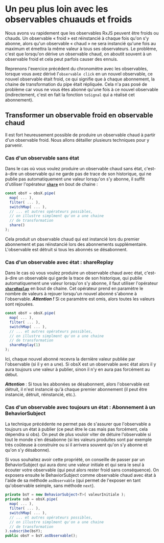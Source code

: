 # Un peu plus loin avec les observables chuauds et froids

Nous avons vu rapidement que les observables RxJS peuvent être froids ou chauds. Un observable « froid » est réinstancié à chaque fois qu'on s'y abonne, alors qu'un observable « chaud » ne sera instancié qu'une fois au maximum et émettra la même valeur à tous ses observateurs. Le problème, c'est que lorsqu'on dérive un observable chaud, on aboutit souvent à un observable froid et cela peut parfois causer des ennuis.

Reprenons l'exercice précédent du chronomètre avec les observables, lorsque vous avez dérivé l'`observable click` en un nouvel observable, ce nouvel observable était froid, ce qui signifie que à chaque abonnement, la chaine de transformation du pipe était répliquée. Cela n'a pas posé de problème car vous ne vous êtes abonné qu'une fois à ce nouvel observable (indirectement, c'est en fait la fonction `toSignal` qui a réalisé cet abonnement).

## Transformer un observable froid en observable chaud

Il est fort heureusement possible de produire un observable chaud à partir d'un observable froid. Nous allons détailler plusieurs techniques pour y parvenir.

### Cas d'un observable sans état

Dans le cas où vous voulez produire un observable chaud sans état, c'est-à-dire un observable qui ne garde pas de trace de son historique, qui ne publie pas automatiquement une valeur lorsqu'on s'y abonne, il suffit d'utiliser l'opérateur [**`share`**](https://rxjs.dev/api/operators/share) en bout de chaine :

```typescript
const obsY = obsX.pipe(
  map( ... ),
  filter( ... ),
  switchMap( ... ),
  // ... et autres opérateurs possibles,
  // on illustre simplment qu'on a une chaine
  // de transformation
  share()
);
```

Cela produit un observable chaud qui est instancié lors du premier abonnement et pas réinstancié lors des abonnements supplémentaire. L'observable est détruit si tous les abonnés se désabonnent.

### Cas d'un observable avec état : shareReplay

Dans le cas où vous voulez produire un observable chaud avec état, c'est-à-dire un observable qui garde la trace de son historique, qui publie automatiquement une valeur lorsqu'on s'y abonne, il faut utiliser l'opérateur [**`shareReplay`**](https://rxjs.dev/api/operators/shareReplay) en bout de chaine. Cet opérateur prend en paramètre le nombre de valeurs à rejouer lorsqu'un nouvel abonné s'abonne à l'observable. ***Attention !*** Si ce paramètre est omis, alors toutes les valeurs sont rejouées.

```typescript
const obsY = obsX.pipe(
  map( ... ),
  filter( ... ),
  switchMap( ... ),
  // ... et autres opérateurs possibles,
  // on illustre simplment qu'on a une chaine
  // de transformation
  shareReplay(1)
);
```

Ici, chaque nouvel abonné recevra la dernière valeur publiée par l'observable (si il y en a une). Si obsX est un observable avec état alors il y aura toujours une valeur à publier, sinon il n'y en aura pas forcément au début.

***Attention*** : Si tous les abbonées se désabonnent, alors l'observable est détruit, il n'est instancié qu'à chaque  premier abonnement (il peut être instancié, détruit, réinstancié, etc.).

### Cas d'un observable avec toujours un état : Abonnement à un BehaviorSubject

La technique précédente ne permet pas de s'assurer que l'observable a toujours un état à publier (ce peut être le cas mais pas forcément, cela dépendra si obs). On peut de plus vouloir viter de détuire l'observable si tout le monde s'en désabonne (si les valeurs produites sont par exemple très coûteuse à construire ou si il arrivera souvent qu'on s'y abonne et qu'on s'y désabonne).

Si vous souhaitez avoir cette propriété, on conseille de passer par un BehaviorSubject qui aura donc une valeur initiale et qui sera le seul à écouter votre observable (qui peut alors rester froid sans conséquence). On exposera ensuite le BehaviorSubject comme observable chaud avec état à l'aide de sa méthode `asObservable` (qui permet de l'exposer en tant qu'observable seimple, sans méthode `next`).

```typescript
private bsY = new BehaviorSubject<T>( valeurInitiale );
private sub = obsX.pipe(
  map( ... ),
  filter( ... ),
  switchMap( ... ),
  // ... et autres opérateurs possibles,
  // on illustre simplment qu'on a une chaine
  // de transformation
).subscribe(bsY);
public obsY = bsY.asObservable();
```
